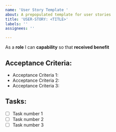 ```yaml
---
name: 'User Story Template '
about: A prepopulated template for user stories
title: 'USER-STORY: <TITLE>'
labels: ''
assignees: ''

---
```


As a **role** I can **capability** so that **received benefit**

## Acceptance Criteria:
* Acceptance Criteria 1:
* Acceptance Criteria 2:
* Acceptance Criteria 3:

## Tasks:
- [ ] Task number 1
- [ ] Task number 2
- [ ] Task number 3
